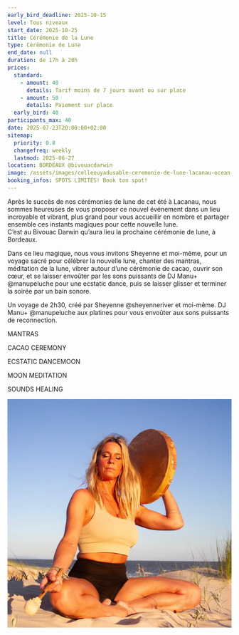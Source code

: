 ```yaml
---
early_bird_deadline: 2025-10-15
level: Tous niveaux
start_date: 2025-10-25
title: Cérémonie de la Lune
type: Cérémonie de Lune
end_date: null
duration: de 17h à 20h
prices:
  standard:
    - amount: 40
      details: Tarif moins de 7 jours avant ou sur place
    - amount: 50
      details: Paiement sur place
  early_bird: 40
participants_max: 40
date: 2025-07-23T20:00:00+02:00
sitemap:
  priority: 0.8
  changefreq: weekly
  lastmod: 2025-06-27
location: BORDEAUX @bivouacdarwin
image: /assets/images/celleouyadusable-ceremonie-de-lune-lacanau-ocean.jpeg
booking_infos: SPOTS LIMITÉS! Book ton spot!
---
```

Après le succès de nos cérémonies de lune de cet été à Lacanau, nous sommes heureuses de vous proposer ce nouvel événement dans un lieu incroyable et vibrant, plus grand pour vous accueillir en nombre et partager ensemble ces instants magiques pour cette nouvelle lune. \
C’est au Bivouac Darwin qu’aura lieu la prochaine cérémonie de lune, à Bordeaux.

Dans ce lieu magique, nous vous invitons Sheyenne et moi-même, pour un voyage sacré pour célébrer la nouvelle lune, chanter des mantras, méditation de la lune,  vibrer autour d’une cérémonie de cacao, ouvrir son cœur, et se laisser envoûter par les sons puissants de DJ Manu+ @manupeluche pour une ecstatic dance, puis se laisser glisser et terminer la soirée par un bain sonore. 

Un voyage de 2h30, créé par Sheyenne @sheyenneriver et moi-même. DJ Manu+ @manupeluche aux platines pour vous envoûter aux sons puissants de reconnection.

MANTRAS

CACAO CEREMONY

ECSTATIC DANCEMOON

MOON MEDITATION

SOUNDS HEALING

![celleouyadusable jouant du tambour chamanique sur la dune](/assets/images/celleouyadusable-ceremonie-de-lune-lacanau-ocean-2.jpeg)
